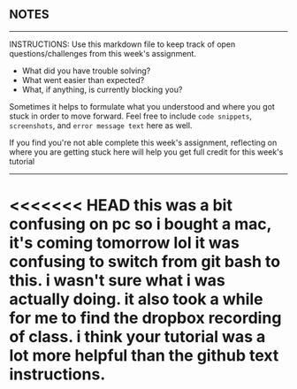 ## NOTES

-----------
INSTRUCTIONS:
Use this markdown file to keep track of open questions/challenges from this week's assignment.
- What did you have trouble solving?
- What went easier than expected?
- What, if anything, is currently blocking you?

Sometimes it helps to formulate what you understood and where you got stuck in order to move forward. Feel free to include `code snippets`, `screenshots`, and `error message text` here as well.

If you find you're not able complete this week's assignment, reflecting on where you are getting stuck here will help you get full credit for this week's tutorial

------------
<<<<<<< HEAD
this was a bit confusing on pc so i bought a mac, it's coming tomorrow lol
it was confusing to switch from git bash to this. i wasn't sure what i was actually doing. it also took a while for me to find the dropbox recording of class. 
i think your tutorial was a lot more helpful than the github text instructions.
=======